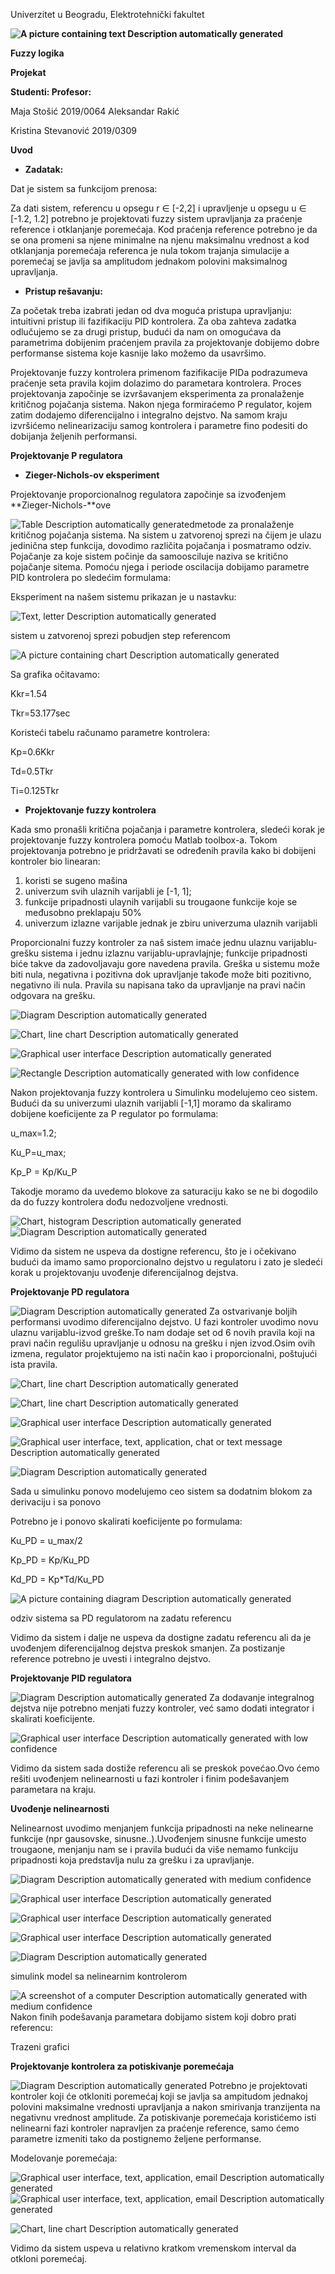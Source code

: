 Univerzitet u Beogradu, Elektrotehnički fakultet

**![A picture containing text Description automatically generated](media/a1be52461bf465d73032612400f340bd.jpg)**

**Fuzzy logika**

**Projekat**

**Studenti:    Profesor:**

Maja Stošić 2019/0064 Aleksandar Rakić

Kristina Stevanović 2019/0309

**Uvod**

-   **Zadatak:**

Dat je sistem sa funkcijom prenosa:

Za dati sistem, referencu u opsegu r ∈ [-2,2] i upravljenje u opsegu u ∈ [-1.2, 1.2] potrebno je projektovati fuzzy sistem upravljanja za praćenje reference i otklanjanje poremećaja. Kod praćenja reference potrebno je da se ona promeni sa njene minimalne na njenu maksimalnu vrednost a kod otklanjanja poremećaja referenca je nula tokom trajanja simulacije a poremećaj se javlja sa amplitudom jednakom polovini maksimalnog upravljanja.

-   **Pristup rešavanju:**

Za početak treba izabrati jedan od dva moguća pristupa upravljanju: intuitivni pristup ili fazifikaciju PID kontrolera. Za oba zahteva zadatka odlučujemo se za drugi pristup, budući da nam on omogućava da parametrima dobijenim praćenjem pravila za projektovanje dobijemo dobre performanse sistema koje kasnije lako možemo da usavršimo.

Projektovanje fuzzy kontrolera primenom fazifikacije PIDa podrazumeva praćenje seta pravila kojim dolazimo do parametara kontrolera. Proces projektovanja započinje se izvršavanjem eksperimenta za pronalaženje kritičnog pojačanja sistema. Nakon njega formiraćemo P regulator, kojem zatim dodajemo diferencijalno i integralno dejstvo. Na samom kraju izvršićemo nelinearizaciju samog kontrolera i parametre fino podesiti do dobijanja željenih performansi.

**Projektovanje P regulatora**

-   **Zieger-Nichols-ov eksperiment**

Projektovanje proporcionalnog regulatora započinje sa izvođenjem **Zieger-Nichols-**ove

![Table Description automatically generated](media/8b20e14f6f8242ac7549f8d57d1c2f27.png)metode za pronalaženje kritičnog pojačanja sistema. Na sistem u zatvorenoj sprezi na čijem je ulazu jedinična step funkcija, dovodimo različita pojačanja i posmatramo odziv. Pojačanje za koje sistem počinje da samoosciluje naziva se kritično pojačanje sitema. Pomoću njega i periode oscilacija dobijamo parametre PID kontrolera po sledećim formulama:

Eksperiment na našem sistemu prikazan je u nastavku:

![Text, letter Description automatically generated](media/f3f130c395d4c4e52fad8896c4450da6.png)

sistem u zatvorenoj sprezi pobudjen step referencom

![A picture containing chart Description automatically generated](media/c0b556e5e15811abc72aaa3534a295e8.png)

Sa grafika očitavamo:

Kkr=1.54

Tkr=53.177sec

Koristeći tabelu računamo parametre kontrolera:

Kp=0.6Kkr

Td=0.5Tkr

Ti=0.125Tkr

-   **Projektovanje fuzzy kontrolera**

Kada smo pronašli kritična pojačanja i parametre kontrolera, sledeći korak je projektovanje fuzzy kontrolera pomoću Matlab toolbox-a. Tokom projektovanja potrebno je pridržavati se određenih pravila kako bi dobijeni kontroler bio linearan:

1.  koristi se sugeno mašina
2.  univerzum svih ulaznih varijabli je [-1, 1];
3.  funkcije pripadnosti ulaynih varijabli su trougaone funkcije koje se međusobno preklapaju 50%
4.  univerzum izlazne varijable jednak je zbiru univerzuma ulaznih varijabli

Proporcionalni fuzzy kontroler za naš sistem imaće jednu ulaznu varijablu-grešku sistema i jednu izlaznu varijablu-upravlajnje; funkcije pripadnosti biće takve da zadovoljavaju gore navedena pravila. Greška u sistemu može biti nula, negativna i pozitivna dok upravljanje takođe može biti pozitivno, negativno ili nula. Pravila su napisana tako da upravljanje na pravi način odgovara na grešku.

![Diagram Description automatically generated](media/44d38f09a2a91d67359d348060537741.png)

![Chart, line chart Description automatically generated](media/7fb248576dda015e7858a36921714387.png)

![Graphical user interface Description automatically generated](media/df9c9cc8107213cd112126da266f07ae.png)

![Rectangle Description automatically generated with low confidence](media/428d1e5e4796379162be3551187f1c72.png)

Nakon projektovanja fuzzy kontrolera u Simulinku modelujemo ceo sistem. Budući da su univerzumi ulaznih varijabli [-1,1] moramo da skaliramo dobijene koeficijente za P regulator po formulama:

u_max=1.2;

Ku_P=u_max;

Kp_P = Kp/Ku_P

Takodje moramo da uvedemo blokove za saturaciju kako se ne bi dogodilo da do fuzzy kontrolera dođu nedozvoljene vrednosti.

![Chart, histogram Description automatically generated](media/450af2ba0929cdf8877688931dbf768f.png)![Diagram Description automatically generated](media/eaf892f7f83bac91932a0f803c445712.png)

Vidimo da sistem ne uspeva da dostigne referencu, što je i očekivano budući da imamo samo proporcionalno dejstvo u regulatoru i zato je sledeći korak u projektovanju uvođenje diferencijalnog dejstva.

**Projektovanje PD regulatora**

![Diagram Description automatically generated](media/4e35dec5b62030bf6338b7b669622e43.png) Za ostvarivanje boljih performansi uvodimo diferencijalno dejstvo. U fazi kontroler uvodimo novu ulaznu varijablu-izvod greške.To nam dodaje set od 6 novih pravila koji na pravi način regulišu upravljanje u odnosu na grešku i njen izvod.Osim ovih izmena, regulator projektujemo na isti način kao i proporcionalni, poštujući ista pravila.

![Chart, line chart Description automatically generated](media/88ec324e343b672d20a3ee8d9d1d40b4.png)

![Chart, line chart Description automatically generated](media/0c52b9b14bbb59d11a6e17da0dfcd13d.png)

![Graphical user interface Description automatically generated](media/59fc18b8f0242a29c4c18fea0c8e877a.png)

![Graphical user interface, text, application, chat or text message Description automatically generated](media/6d1e7b06d2f5eef8d91dc382760e1431.png)

![Diagram Description automatically generated](media/45bada5b2ab00188b1310439a7e6e611.png)

Sada u simulinku ponovo modelujemo ceo sistem sa dodatnim blokom za derivaciju i sa ponovo

Potrebno je i ponovo skalirati koeficijente po formulama:

Ku_PD = u_max/2

Kp_PD = Kp/Ku_PD

Kd_PD = Kp\*Td/Ku_PD

![A picture containing diagram Description automatically generated](media/e625d74fba7cef137909ecbc871fe889.png)

odziv sistema sa PD regulatorom na zadatu referencu

Vidimo da sistem i dalje ne uspeva da dostigne zadatu referencu ali da je uvođenjem diferencijalnog dejstva preskok smanjen. Za postizanje reference potrebno je uvesti i integralno dejstvo.

**Projektovanje PID regulatora**

![Diagram Description automatically generated](media/a8ace1c8904eb6cc2aaf4256ba36dce6.png) Za dodavanje integralnog dejstva nije potrebno menjati fuzzy kontroler, već samo dodati integrator i skalirati koeficijente.

![Graphical user interface Description automatically generated with low confidence](media/e2fa6a21d2b918f40616c2259a6de4b5.png)

Vidimo da sistem sada dostiže referencu ali se preskok povećao.Ovo ćemo rešiti uvođenjem nelinearnosti u fazi kontroler i finim podešavanjem parametara na kraju.

**Uvođenje nelinearnosti**

Nelinearnost uvodimo menjanjem funkcija pripadnosti na neke nelinearne funkcije (npr gausovske, sinusne..).Uvođenjem sinusne funkcije umesto trougaone, menjanju nam se i pravila budući da više nemamo funkciju pripadnosti koja predstavlja nulu za grešku i za upravljanje.

![Diagram Description automatically generated with medium confidence](media/3274a38357c7a21eb5072d97b513e474.png)

![Graphical user interface Description automatically generated](media/617eb01f72c1896e95422e21f34abb18.png)

![Graphical user interface Description automatically generated](media/d4221687ecdc4e8d90cc7081a92c8cb3.png)

![Graphical user interface Description automatically generated](media/b02c372dd96c683144333e12218d761c.png)

![Diagram Description automatically generated](media/e425d93d648d8ae681808efc71b54e3a.png)

simulink model sa nelinearnim kontrolerom

![A screenshot of a computer Description automatically generated with medium confidence](media/9eb88f1055091e962a27530e062e7aa5.png)Nakon finih podešavanja parametara dobijamo sistem koji dobro prati referencu:

Trazeni grafici

**Projektovanje kontrolera za potiskivanje poremećaja**

![Diagram Description automatically generated](media/fd559c46c28067a460783b892d1a0112.png) Potrebno je projektovati kontroler koji će otkloniti poremećaj koji se javlja sa ampitudom jednakoj polovini maksimalne vrednosti upravljanja a nakon smirivanja tranzijenta na negativnu vrednost amplitude. Za potiskivanje poremećaja koristićemo isti nelinearni fazi kontroler napravljen za praćenje reference, samo ćemo parametre izmeniti tako da postignemo željene performanse.

Modelovanje poremećaja:

![Graphical user interface, text, application, email Description automatically generated](media/fd275fd6f4a9baf7f0133fbb533ced29.png)![Graphical user interface, text, application, email Description automatically generated](media/3604aa115f59a2854ca07123e9d6b1d4.png)

![Chart, line chart Description automatically generated](media/01d82be88d581a4b127a29038f0fcf02.png)

Vidimo da sistem uspeva u relativno kratkom vremenskom interval da otkloni poremećaj.
